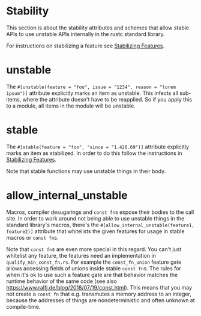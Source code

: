 # Stability

This section is about the stability attributes and schemes that allow stable APIs to use unstable
APIs internally in the rustc standard library.

For instructions on stabilizing a feature see [Stabilizing Features](./stabilization_guide.md).

# unstable

The `#[unstable(feature = "foo", issue = "1234", reason = "lorem ipsum")]` attribute explicitly
marks an item as unstable. This infects all sub-items, where the attribute doesn't have to be
reapplied. So if you apply this to a module, all items in the module will be unstable.

# stable

The `#[stable(feature = "foo", "since = "1.420.69")]` attribute explicitly marks an item as
stabilized. In order to do this follow the instructions in
[Stabilizing Features](./stabilization_guide.md).

Note that stable functions may use unstable things in their body.

# allow_internal_unstable

Macros, compiler desugarings and `const fn`s expose their bodies to the call site. In order to
work around not being able to use unstable things in the standard library's macros, there's the
`#[allow_internal_unstable(feature1, feature2)]` attribute that whitelists the given features for
usage in stable macros or `const fn`s.

Note that `const fn`s are even more special in this regard. You can't just whitelist any feature,
the features need an implementation in `qualify_min_const_fn.rs`. For example the `const_fn_union`
feature gate allows accessing fields of unions inside stable `const fn`s. The rules for when it's
ok to use such a feature gate are that behavior matches the runtime behavior of the same code
(see also https://www.ralfj.de/blog/2018/07/19/const.html). This means that you may not create a
`const fn` that e.g. transmutes a memory address to an integer, because the addresses of things
are nondeterministic and often unknown at compile-time.
